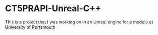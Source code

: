 # CT5PRAPI-Unreal-C++
This is a project that I was working on in an Unreal engine for a module at University of Portsmouth


